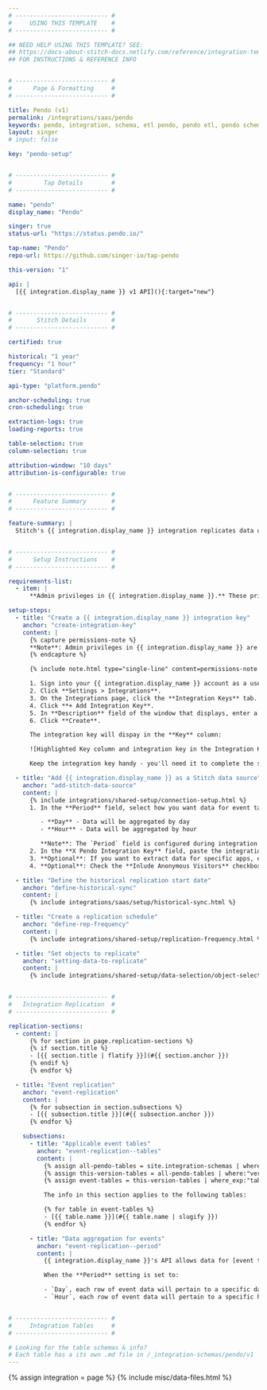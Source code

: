 ```yaml
---
# -------------------------- #
#     USING THIS TEMPLATE    #
# -------------------------- #

## NEED HELP USING THIS TEMPLATE? SEE:
## https://docs-about-stitch-docs.netlify.com/reference/integration-templates/saas/
## FOR INSTRUCTIONS & REFERENCE INFO


# -------------------------- #
#      Page & Formatting     #
# -------------------------- #

title: Pendo (v1)
permalink: /integrations/saas/pendo
keywords: pendo, integration, schema, etl pendo, pendo etl, pendo schema
layout: singer
# input: false

key: "pendo-setup"


# -------------------------- #
#         Tap Details        #
# -------------------------- #

name: "pendo"
display_name: "Pendo"

singer: true
status-url: "https://status.pendo.io/"

tap-name: "Pendo"
repo-url: https://github.com/singer-io/tap-pendo

this-version: "1"

api: |
  [{{ integration.display_name }} v1 API](){:target="new"}


# -------------------------- #
#       Stitch Details       #
# -------------------------- #

certified: true 

historical: "1 year"
frequency: "1 hour"
tier: "Standard"

api-type: "platform.pendo"

anchor-scheduling: true
cron-scheduling: true

extraction-logs: true
loading-reports: true

table-selection: true
column-selection: true

attribution-window: "10 days"
attribution-is-configurable: true


# -------------------------- #
#      Feature Summary       #
# -------------------------- #

feature-summary: |
  Stitch's {{ integration.display_name }} integration replicates data using the {{ integration.api | flatify | strip }}. Refer to the [Schema](#schema) section for a list of objects available for replication.


# -------------------------- #
#      Setup Instructions    #
# -------------------------- #

requirements-list:
  - item: |
      **Admin privileges in {{ integration.display_name }}.** These privileges are required to create an integration key, which Stitch needs to successfully connect to your {{ integration.display_name }} account.

setup-steps:
  - title: "Create a {{ integration.display_name }} integration key"
    anchor: "create-integration-key"
    content: |
      {% capture permissions-note %}
      **Note**: Admin privileges in {{ integration.display_name }} are required to complete this step.
      {% endcapture %}

      {% include note.html type="single-line" content=permissions-note %}

      1. Sign into your {{ integration.display_name }} account as a user with Admin privileges.
      2. Click **Settings > Integrations**.
      3. On the Integrations page, click the **Integration Keys** tab.
      4. Click **+ Add Integration Key**.
      5. In **Description** field of the window that displays, enter a description. For example: `Stitch`
      6. Click **Create**.

      The integration key will dispay in the **Key** column:

      ![Highlighted Key column and integration key in the Integration Keys tab of the {{ integration.display_name }} web app]({{ site.baseurl }}/images/integrations/pendo-integration-key.png)

      Keep the integration key handy - you'll need it to complete the setup in the next step.

  - title: "Add {{ integration.display_name }} as a Stitch data source"
    anchor: "add-stitch-data-source"
    content: |
      {% include integrations/shared-setup/connection-setup.html %}
      1. In the **Period** field, select how you want data for event tables to be aggregated:

         - **Day** - Data will be aggregated by day
         - **Hour** - Data will be aggregated by hour

         **Note**: The `Period` field is configured during integration creation. Once set, this `Period` field will remain disabled on the edit page. Refer to the [Event replication](#event-replication) section for more info.
      2. In the **X Pendo Integration Key** field, paste the integration key you created in [Step 1](#create-integration-key).
      3. **Optional**: If you want to extract data for specific apps, enter a comma-separated list of app IDs in the **App Ids** field. If this field is empty, Stitch will extract data for all apps available in your {{ integration.display_name }} account.
      4. **Optional**: Check the **Inlude Anonymous Visitors** checkbox to have Stitch include anonymous vistors in replication.

  - title: "Define the historical replication start date"
    anchor: "define-historical-sync"
    content: |
      {% include integrations/saas/setup/historical-sync.html %}

  - title: "Create a replication schedule"
    anchor: "define-rep-frequency"
    content: |
      {% include integrations/shared-setup/replication-frequency.html %}

  - title: "Set objects to replicate"
    anchor: "setting-data-to-replicate"
    content: |
      {% include integrations/shared-setup/data-selection/object-selection.html %} 


# -------------------------- #
#   Integration Replication  #
# -------------------------- #

replication-sections:
  - content: |
      {% for section in page.replication-sections %}
      {% if section.title %}
      - [{{ section.title | flatify }}](#{{ section.anchor }})
      {% endif %}
      {% endfor %}

  - title: "Event replication"
    anchor: "event-replication"
    content: |
      {% for subsection in section.subsections %}
      - [{{ subsection.title }}](#{{ subsection.anchor }})
      {% endfor %}

    subsections:
      - title: "Applicable event tables"
        anchor: "event-replication--tables"
        content: |
          {% assign all-pendo-tables = site.integration-schemas | where:"tap",integration.name %}
          {% assign this-version-tables = all-pendo-tables | where:"version",integration.this-version %}
          {% assign event-tables = this-version-tables | where_exp:"table","table.name contains 'event'" | sort:"name" %}

          The info in this section applies to the following tables:

          {% for table in event-tables %}
          - [{{ table.name }}](#{{ table.name | slugify }})
          {% endfor %}

      - title: "Data aggregation for events"
        anchor: "event-replication--period"
        content: |
          {{ integration.display_name }}'s API allows data for [event tables](#event-replication--tables) to be aggregated by day or by hour. In Stitch, this is controlled using the **Period** setting.

          When the **Period** setting is set to:

          - `Day`, each row of event data will pertain to a specific day
          - `Hour`, each row of event data will pertain to a specific hour of a given day


# -------------------------- #
#     Integration Tables     #
# -------------------------- #

# Looking for the table schemas & info?
# Each table has a its own .md file in /_integration-schemas/pendo/v1
---
```

{% assign integration = page %}
{% include misc/data-files.html %}
